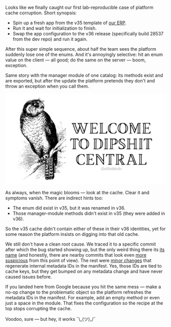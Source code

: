 ﻿Looks like we finally caught our first lab-reproducible case of platform cache corruption. Short synopsis:

- Spin up a fresh app from the v35 template of [our ERP](https://firstbit.ae).
- Run it and wait for initialization to finish.
- Swap the app configuration to the v36 release (specifically build 28537 from the dev repo) and run it again.

After this super simple sequence, about half the team sees the platform suddenly lose one of the enums. And it's annoyingly selective: hit an enum value on the client — all good; do the same on the server — boom, exception.

Same story with the manager module of one catalog: its methods exist and are exported, but after the update the platform pretends they don't and throw an exception when you call them.

[![Welcome To Dipshit Central](welcome.jpg)](https://x.com/EffinBirds/status/1970264357427704080)

As always, when the magic blooms — look at the cache. Clear it and symptoms vanish. There are indirect hints too:

- The enum did exist in v35, but it was renamed in v36.
- Those manager-module methods didn't exist in v35 (they were added in v36).

So the v35 cache didn't contain either of these in their v36 identities, yet for some reason the platform insists on digging into that old cache.

We still don't have a clean root cause. We traced it to a specific commit after which the bug started showing up, but the only weird thing there its [its name](the-commit.png) (and honestly, there are nearby commits that look even [more suspicious](the-other-commit.png) from this point of view). The rest were [minor changes](5ba6ac0956e0cc7bc6b520e5110420e6950478fe.diff) that regenerate internal metadata IDs in the manifest. Yes, those IDs are tied to cache keys, but they get bumped on any metadata change and have never caused issues before.

If you landed here from Google because you hit the same mess — make a no-op change to the problematic object so the platform refreshes the metadata IDs in the manifest. For example, add an empty method or even just a space in the module. That fixes the configuration so the recipe at the top stops corrupting the cache.

Voodoo, sure — but hey, it works ¯\\_(ツ)\_/¯